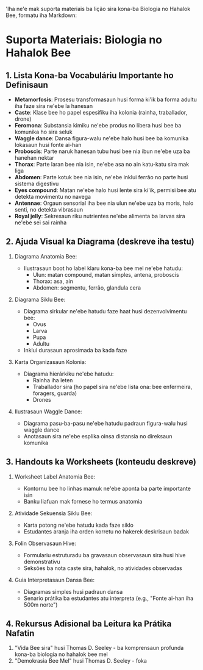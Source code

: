 'Iha ne'e mak suporta materiais ba lição sira kona-ba Biologia no Hahalok Bee, formatu iha Markdown:

# Suporta Materiais: Biologia no Hahalok Bee

## 1. Lista Kona-ba Vocabuláriu Importante ho Definisaun

- **Metamorfosis**: Prosesu transformasaun husi forma ki'ik ba forma adultu iha faze sira ne'ebe la hanesan
- **Caste**: Klase bee ho papel espesifiku iha kolonia (rainha, traballador, drone)
- **Feromona**: Substansia kimiku ne'ebe produs no libera husi bee ba komunika ho sira seluk
- **Waggle dance**: Dansa figura-walu ne'ebe halo husi bee ba komunika lokasaun husi fonte ai-han
- **Proboscis**: Parte naruk hanesan tubu husi bee nia ibun ne'ebe uza ba hanehan nektar
- **Thorax**: Parte laran bee nia isin, ne'ebe asa no ain katu-katu sira mak liga
- **Abdomen**: Parte kotuk bee nia isin, ne'ebe inklui ferrão no parte husi sistema digestivu
- **Eyes compound**: Matan ne'ebe halo husi lente sira ki'ik, permisi bee atu detekta movimentu no navega
- **Antennae**: Orgaun sensorial iha bee nia ulun ne'ebe uza ba moris, halo senti, no detekta vibrasaun
- **Royal jelly**: Sekresaun riku nutrientes ne'ebe alimenta ba larvas sira ne'ebe sei sai rainha

## 2. Ajuda Visual ka Diagrama (deskreve iha testu)

1. Diagrama Anatomia Bee:
   - Ilustrasaun boot ho label klaru kona-ba bee mel ne'ebe hatudu:
     * Ulun: matan compound, matan simples, antena, proboscis
     * Thorax: asa, ain
     * Abdomen: segmentu, ferrão, glandula cera

2. Diagrama Siklu Bee:
   - Diagrama sirkular ne'ebe hatudu faze haat husi dezenvolvimentu bee:
     * Ovus
     * Larva
     * Pupa
     * Adultu
   - Inklui durasaun aprosimada ba kada faze

3. Karta Organizasaun Kolonia:
   - Diagrama hierárkiku ne'ebe hatudu:
     * Rainha iha leten
     * Traballador sira (ho papel sira ne'ebe lista ona: bee enfermeira, foragers, guarda)
     * Drones

4. Ilustrasaun Waggle Dance:
   - Diagrama pasu-ba-pasu ne'ebe hatudu padraun figura-walu husi waggle dance
   - Anotasaun sira ne'ebe esplika oinsa distansia no direksaun komunika

## 3. Handouts ka Worksheets (konteudu deskreve)

1. Worksheet Label Anatomia Bee:
   - Kontornu bee ho linhas mamuk ne'ebe aponta ba parte importante isin
   - Banku liafuan mak fornese ho termus anatomia

2. Atividade Sekuensia Siklu Bee:
   - Karta potong ne'ebe hatudu kada faze siklo
   - Estudantes aranja iha orden korretu no hakerek deskrisaun badak

3. Folin Observasaun Hive:
   - Formulariu estruturadu ba gravasaun observasaun sira husi hive demonstrativu
   - Seksões ba nota caste sira, hahalok, no atividades observadas

4. Guia Interpretasaun Dansa Bee:
   - Diagramas simples husi padraun dansa
   - Senario prátika ba estudantes atu interpreta (e.g., "Fonte ai-han iha 500m norte")

## 4. Rekursus Adisional ba Leitura ka Prátika Nafatin

1. "Vida Bee sira" husi Thomas D. Seeley - ba komprensaun profunda kona-ba biologia no hahalok bee mel
2. "Demokrasia Bee Mel" husi Thomas D. Seeley - foka